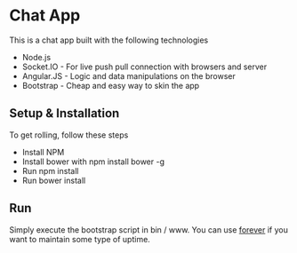 # Chat App
This is a chat app built with the following technologies
* Node.js
* Socket.IO - For live push pull connection with browsers and server
* Angular.JS - Logic and data manipulations on the browser
* Bootstrap - Cheap and easy way to skin the app

## Setup & Installation
To get rolling, follow these steps
* Install NPM
* Install bower with npm install bower -g
* Run npm install
* Run bower install

## Run
Simply execute the bootstrap script in bin / www.  You can use [forever](https://www.npmjs.com/package/forever-service) if you want to maintain some type of uptime.

